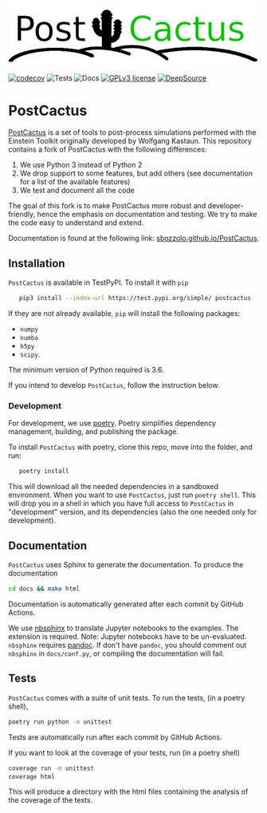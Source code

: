 ![PostCactus-logo](https://github.com/Sbozzolo/PostCactus/raw/master/logo.png)

[![codecov](https://codecov.io/gh/Sbozzolo/PostCactus/branch/master/graph/badge.svg)](https://codecov.io/gh/Sbozzolo/PostCactus)
![Tests](https://github.com/Sbozzolo/PostCactus/workflows/Tests/badge.svg)
![Docs](https://github.com/Sbozzolo/PostCactus/workflows/Docs/badge.svg)
[![GPLv3
license](https://img.shields.io/badge/License-GPLv3-blue.svg)](http://perso.crans.org/besson/LICENSE.html)
[![DeepSource](https://static.deepsource.io/deepsource-badge-light-mini.svg)](https://deepsource.io/gh/Sbozzolo/PostCactus/?ref=repository-badge)

# PostCactus

[PostCactus](https://github.com/wokast/PyCactus/tree/master/PostCactus) is a set
of tools to post-process simulations performed with the Einstein Toolkit
originally developed by Wolfgang Kastaun. This repository contains a fork of
PostCactus with the following differences:
1. We use Python 3 instead of Python 2
2. We drop support to some features, but add others (see documentation for a
   list of the available features)
3. We test and document all the code

The goal of this fork is to make PostCactus more robust and developer-friendly,
hence the emphasis on documentation and testing. We try to make the code easy to
understand and extend.

Documentation is found at the following link:
[sbozzolo.github.io/PostCactus](https://sbozzolo.github.io/PostCactus).

## Installation

``PostCactus`` is available in TestPyPI. To install it with `pip`
``` bash
   pip3 install --index-url https://test.pypi.org/simple/ postcactus
```
If they are not already available, `pip` will install the following packages:
- `numpy`
- `numba`
- `h5py`
- `scipy`.

The minimum version of Python required is 3.6.

If you intend to develop ``PostCactus``, follow the instruction below.

### Development

For development, we use [poetry](https://python-poetry.org/). Poetry simplifies
dependency management, building, and publishing the package.

To install `PostCactus` with poetry, clone this repo, move into the folder, and run:
``` sh
   poetry install
```
This will download all the needed dependencies in a sandboxed environment. When
you want to use ``PostCactus``, just run ``poetry shell``. This will drop you in
a shell in which you have full access to ``PostCactus`` in "development" version,
and its dependencies (also the one needed only for development).

## Documentation

`PostCactus` uses Sphinx to generate the documentation. To produce the documentation
```sh
cd docs && make html
```
Documentation is automatically generated after each commit by GitHub Actions.

We use [nbsphinx](https://nbsphinx.readthedocs.io/) to translate Jupyter
notebooks to the examples. The extension is required. Note: Jupyter notebooks
have to be un-evaluated. `nbsphinx` requires [pandoc](https://pandoc.org/). If
don't have `pandoc`, you should comment out `nbsphinx` in `docs/conf.py`, or
compiling the documentation will fail.

## Tests

`PostCactus` comes with a suite of unit tests. To run the tests, (in a poetry shell),
```sh
poetry run python -m unittest
```
Tests are automatically run after each commit by GitHub Actions.

If you want to look at the coverage of your tests, run (in a poetry shell)
```sh
coverage run -m unittest
coverage html
```
This will produce a directory with the html files containing the analysis of
the coverage of the tests.
